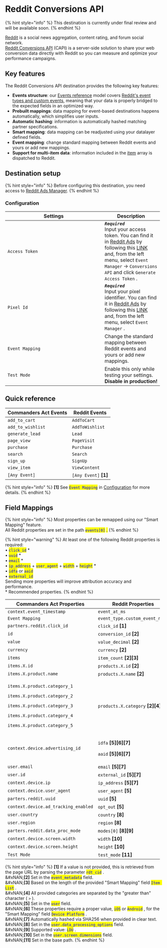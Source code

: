 # Reddit Conversions API

{% hint style="info" %}
This destination is currently under final review and will be available soon.
{% endhint %}

[Reddit](https://redditinc.com/) is a social news aggregation, content rating, and forum social network.\
[Reddit Conversions API](https://ads-api.reddit.com/docs/v2/#tag/Conversions) (CAPI) is a server-side solution to share your web conversion data directly with Reddit so you can measure and optimize your performance campaigns.

## Key features

The Reddit Conversions API destination provides the following key features:

* **Events structure**: our [Events reference](https://doc.commandersact.com/developers/tracking/events-reference) model covers [Reddit's event types and custom events](https://ads-api.reddit.com/docs/v2/#tag/Conversions/paths/~1api~1v2.0~1conversions~1events~1{account_id}/post), meaning that your data is properly bridged to the expected fields in an optimized way.
* **Prebuilt mappings**: data mapping for event-based destinations happens automatically, which simplifies user inputs.
* **Automatic hashing**: information is automatically hashed matching partner specifications.
* **Smart mapping**: data mapping can be readjusted using your datalayer defined fields.
* **Event mapping**: change standard mapping between Reddit events and yours or add new mappings.
* **Support for multi-item data**: information included in the [item](https://doc.commandersact.com/developers/tracking/events-reference#item) array is dispatched to Reddit.

## Destination setup

{% hint style="info" %}
Before configuring this destination, you need access to [Reddit Ads Manager](https://ads.reddit.com/).
{% endhint %}

### Configuration

<table><thead><tr><th width="300">Settings</th><th>Description</th></tr></thead><tbody><tr><td><code>Access Token</code></td><td><em><strong><code>Required</code></strong></em>  <br>Input your access token. You can find it in <a href="https://ads.reddit.com">Reddit Ads</a> by following this <a href="https://ads.reddit.com">LINK</a> and, from the left menu, select <code>Event Manager</code>  → <code>Conversions API</code>  and click <code>Generate Access Token</code> .</td></tr><tr><td><code>Pixel Id</code></td><td><em><strong><code>Required</code></strong></em>  <br>Input your pixel identifier. You can find it in <a href="https://ads.reddit.com">Reddit Ads</a> by following this <a href="https://ads.reddit.com">LINK</a> and, from the left menu, select <code>Event Manager</code>  .</td></tr><tr><td><code>Event Mapping</code></td><td>Change the standard mapping between Reddit events and yours or add new mappings.</td></tr><tr><td><code>Test Mode</code></td><td>Enable this only while testing your settings. <strong>Disable in production!</strong></td></tr></tbody></table>

## Quick reference

| Commanders Act Events | Reddit Events          |
| --------------------- | ---------------------- |
| `add_to_cart`         | `AddToCart`            |
| `add_to_wishlist`     | `AddToWishlist`        |
| `generate_lead`       | `Lead`                 |
| `page_view`           | `PageVisit`            |
| `purchase`            | `Purchase`             |
| `search`              | `Search`               |
| `sign_up`             | `SignUp`               |
| `view_item`           | `ViewContent`          |
| `[Any Event]`         | `[Any Event]` **\[1]** |

{% hint style="info" %}
**\[1]** See <mark style="color:blue;">`Event Mapping`</mark> in [Configuration](reddit-conversions-api.md#configuration) for more details.
{% endhint %}

## Field Mappings

{% hint style="info" %}
Most properties can be remapped using our "Smart Mapping" feature.\
All Reddit properties are set in the path <mark style="color:blue;">`events[0]`</mark> <mark style="color:blue;"></mark><mark style="color:blue;">.</mark>
{% endhint %}

{% hint style="warning" %}
At least one of the following Reddit properties is required:\
• <mark style="color:blue;">`click_id`</mark> \*\
• <mark style="color:blue;">`uuid`</mark> \*\
• <mark style="color:blue;">`email`</mark> \*\
• <mark style="color:blue;">`ip_address`</mark> + <mark style="color:blue;">`user_agent`</mark> + <mark style="color:blue;">`width`</mark> + <mark style="color:blue;">`height`</mark> \*\
• <mark style="color:blue;">`idfa`</mark> or <mark style="color:blue;">`aaid`</mark> \
• <mark style="color:blue;">`external_id`</mark>\
Sending more properties will improve attribution accuracy and performance.\
\* Recommended properties.
{% endhint %}

<table><thead><tr><th width="396.6685580062746">Commanders Act Properties</th><th>Reddit Properties</th></tr></thead><tbody><tr><td><code>context.event_timestamp</code></td><td><code>event_at_ms</code></td></tr><tr><td><code>Event Mapping</code></td><td><code>event_type.custom_event_name</code></td></tr><tr><td><code>partners.reddit.click_id</code></td><td><code>click_id</code> <strong>[1]</strong></td></tr><tr><td><code>id</code></td><td><code>conversion_id</code> <strong>[2]</strong></td></tr><tr><td><code>value</code></td><td><code>value_decimal</code> <strong>[2]</strong></td></tr><tr><td><code>currency</code></td><td><code>currency</code> <strong>[2]</strong></td></tr><tr><td><code>items</code></td><td><code>item_count</code> <strong>[2][3]</strong></td></tr><tr><td><code>items.X.id</code></td><td><code>products.X.id</code> <strong>[2]</strong></td></tr><tr><td><code>items.X.product.name</code></td><td><code>products.X.name</code> <strong>[2]</strong></td></tr><tr><td><p><code>items.X.product.category_1</code></p><p><code>items.X.product.category_2</code></p><p><code>items.X.product.category_3</code></p><p><code>items.X.product.category_4</code></p><p><code>items.X.product.category_5</code></p></td><td><code>products.X.category</code> <strong>[2][4]</strong></td></tr><tr><td><code>context.device.advertising_id</code></td><td><p><code>idfa</code> <strong>[5][6][7]</strong></p><p><code>aaid</code> <strong>[5][6][7]</strong></p></td></tr><tr><td><code>user.email</code></td><td><code>email</code> <strong>[5][7]</strong></td></tr><tr><td><code>user.id</code></td><td><code>external_id</code> <strong>[5][7]</strong></td></tr><tr><td><code>context.device.ip</code></td><td><code>ip_address</code> <strong>[5][7]</strong></td></tr><tr><td><code>context.device.user_agent</code></td><td><code>user_agent</code> <strong>[5]</strong></td></tr><tr><td><code>parters.reddit.uuid</code></td><td><code>uuid</code> <strong>[5]</strong></td></tr><tr><td><code>context.device.ad_tracking_enabled</code></td><td><code>opt_out</code> <strong>[5]</strong></td></tr><tr><td><code>user.country</code></td><td><code>country</code> <strong>[8]</strong></td></tr><tr><td><code>user.region</code></td><td><code>region</code> <strong>[8]</strong></td></tr><tr><td><code>parters.reddit.data_proc_mode</code></td><td><code>modes[0]</code> <strong>[8][9]</strong></td></tr><tr><td><code>context.device.screen.width</code></td><td><code>width</code> <strong>[10]</strong></td></tr><tr><td><code>context.device.screen.height</code></td><td><code>height</code> <strong>[10]</strong></td></tr><tr><td><code>Test Mode</code></td><td><code>test_mode</code> <strong>[11]</strong></td></tr></tbody></table>

{% hint style="info" %}
**\[1]** If a value is not provided, this is retrieved from the page URL by parsing the parameter <mark style="color:blue;">`rdt_cid`</mark> .\
&#xNAN;**\[2]** Set in the <mark style="color:blue;">`event_metadata`</mark>  field.\
&#xNAN;**\[3]** Based on the length of the provided "Smart Mapping" field <mark style="color:blue;">`Item List`</mark>  .\
&#xNAN;**\[4]** All provided categories are separated by the "greater than" character ( `>` ).\
&#xNAN;**\[5]** Set in the <mark style="color:blue;">`user`</mark>  field.\
&#xNAN;**\[6]** These properties require a proper value, <mark style="color:blue;">`iOS`</mark>  or <mark style="color:blue;">`Android`</mark> , for the "Smart Mapping" field <mark style="color:blue;">`Device Platform`</mark>  .\
&#xNAN;**\[7]** Automatically hashed via SHA256 when provided in clear text.\
&#xNAN;**\[8]** Set in the <mark style="color:blue;">`user.data_processing_options`</mark>  field.\
&#xNAN;**\[9]** Supported value: <mark style="color:blue;">`LDU`</mark> .\
&#xNAN;**\[10]** Set in the <mark style="color:blue;">`user.screen_dimensions`</mark>  field.\
&#xNAN;**\[11]** Set in the base path.
{% endhint %}
